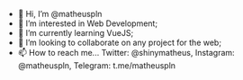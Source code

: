 - 👋 Hi, I’m @matheuspln
- 👀 I’m interested in Web Development;
- 🌱 I’m currently learning VueJS;
- 💞️ I’m looking to collaborate on any project for the web;
- 📫 How to reach me... Twitter: @shinymatheus, Instagram: @matheuspln, Telegram: t.me/matheuspln

<!---
matheuspln/matheuspln is a ✨ special ✨ repository because its `README.md` (this file) appears on your GitHub profile.
You can click the Preview link to take a look at your changes.
--->
